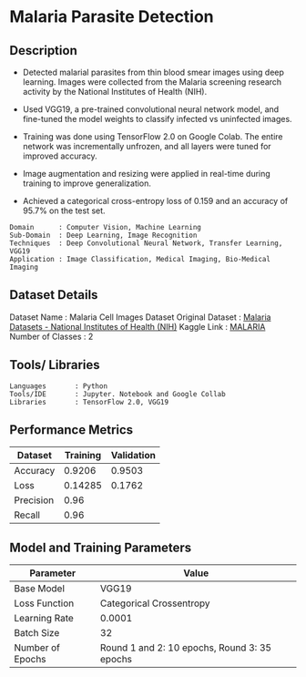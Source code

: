 # Malaria Parasite Detection 

## Description
* Detected malarial parasites from thin blood smear images using deep learning. Images were collected from the Malaria screening research activity by the National Institutes of Health (NIH).

* Used VGG19, a pre-trained convolutional neural network model, and fine-tuned the model weights to classify infected vs uninfected images.

* Training was done using TensorFlow 2.0 on Google Colab. The entire network was incrementally unfrozen, and all layers were tuned for improved accuracy.

* Image augmentation and resizing were applied in real-time during training to improve generalization.

* Achieved a categorical cross-entropy loss of 0.159 and an accuracy of 95.7% on the test set.


```
Domain 		: Computer Vision, Machine Learning
Sub-Domain	: Deep Learning, Image Recognition
Techniques	: Deep Convolutional Neural Network, Transfer Learning, VGG19
Application	: Image Classification, Medical Imaging, Bio-Medical Imaging
```


## Dataset Details
Dataset Name		        : Malaria Cell Images Dataset
Original Dataset	        : [Malaria Datasets - National Institutes of Health (NIH)](https://lhncbc.nlm.nih.gov/publication/pub9932)
Kaggle Link                 : [MALARIA](https://www.kaggle.com/datasets/iarunava/cell-images-for-detecting-malaria/code)
Number of Classes		    : 2

## Tools/ Libraries
```
Languages	    : Python
Tools/IDE	    : Jupyter. Notebook and Google Collab
Libraries	    : TensorFlow 2.0, VGG19
```

## Performance Metrics
| Dataset | Training | Validation |
| ------- | -------- | ---------- |
| Accuracy | 0.9206	| 0.9503 |
| Loss | 0.14285 | 0.1762 |
| Precision | 0.96 |
| Recall | 0.96 |
		

## Model and Training Parameters
| Parameter | Value |
| --------- | ----- |
| Base Model |VGG19	|
| Loss Function | Categorical Crossentropy |
| Learning Rate | 0.0001 |
| Batch Size | 32 |
| Number of Epochs | Round 1 and 2: 10 epochs, Round 3: 35 epochs |	
 


